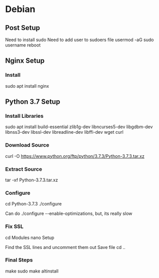 # Debian

## Post Setup
Need to install sudo
Need to add user to sudoers file
    usermod -aG sudo username
    reboot

## Nginx Setup

### Install
sudo apt install nginx

## Python 3.7 Setup

### Install Libraries
sudo apt install build-essential zlib1g-dev libncurses5-dev libgdbm-dev libnss3-dev libssl-dev libreadline-dev libffi-dev wget curl

### Download Source
curl -O https://www.python.org/ftp/python/3.7.3/Python-3.7.3.tar.xz

### Extract Source
tar -xf Python-3.7.3.tar.xz

### Configure
cd Python-3.7.3
./configure

Can do ./configure --enable-optimizations, but, its really slow

### Fix SSL
cd Modules
nano Setup

Find the SSL lines and uncomment them out
Save file
cd ..

### Final Steps
make
sudo make altinstall


